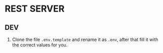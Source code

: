 # REST SERVER

## DEV

1. Clone the file `.env.template` and rename it as `.env`, after that fill it with the correct values for you.
